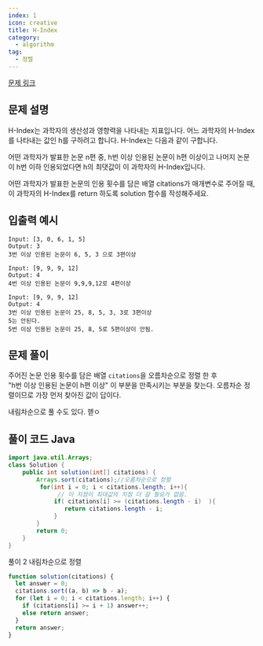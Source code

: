 ```yaml
---
index: 1
icon: creative
title: H-Index
category:
  - algorithm
tag:
  - 정렬
---
```


[문제 링크](https://programmers.co.kr/learn/courses/30/lessons/42747)

## 문제 설명

H-Index는 과학자의 생산성과 영향력을 나타내는 지표입니다. 어느 과학자의 H-Index를 나타내는 값인 h를 구하려고 합니다. H-Index는 다음과 같이 구합니다.

어떤 과학자가 발표한 논문 n편 중, h번 이상 인용된 논문이 h편 이상이고 나머지 논문이 h번 이하 인용되었다면 h의 최댓값이 이 과학자의 H-Index입니다.

어떤 과학자가 발표한 논문의 인용 횟수를 담은 배열 citations가 매개변수로 주어질 때, 이 과학자의 H-Index를 return 하도록 solution 함수를 작성해주세요.

## 입출력 예시

```answers
Input: [3, 0, 6, 1, 5]
Output:	3
3번 이상 인용된 논문이 6, 5, 3 으로 3편이상

Input: [9, 9, 9, 12]
Output:	4
4번 이상 인용된 논문이 9,9,9,12로 4편이상

Input: [9, 9, 9, 12]
Output:	4
3번 이상 인용된 논문이 25, 8, 5, 3, 3로 3편이상
5는 안된다.
5번 이상 인용된 논문이 25, 8, 5로 5편이상이 안됨.

```

## 문제 풀이

주어진 논문 인용 횟수를 담은 배열 `citations`을 오름차순으로 정렬 한 후  
"h번 이상 인용된 논문이 h편 이상" 이 부분을 만족시키는 부분을 찾는다. 오름차순 정렬이므로 가장 먼저 찾아진 값이 답이다.

내림차순으로 풀 수도 있다. 헫ㅇ

## 풀이 코드 Java

```java
import java.util.Arrays;
class Solution {
    public int solution(int[] citations) {
        Arrays.sort(citations);//오름차순으로 정렬
         for(int i = 0; i < citations.length; i++){
              // 이 지점이 최대값의 지점 더 갈 필요가 없음.
             if( citations[i] >= (citations.length - i)  ){
                return citations.length - i;
             }
        }
        return 0;
    }
}
```

풀이 2 내림차순으로 정렬

```js
function solution(citations) {
  let answer = 0;
  citations.sort((a, b) => b - a);
  for (let i = 0; i < citations.length; i++) {
    if (citations[i] >= i + 1) answer++;
    else return answer;
  }
  return answer;
}
```
